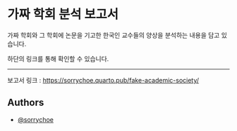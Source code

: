 # 가짜 학회 분석 보고서

가짜 학회와 그 학회에 논문을 기고한 한국인 교수들의 양상을 분석하는 내용을 담고 있습니다.

하단의 링크를 통해 확인할 수 있습니다.

---
보고서 링크 : https://sorrychoe.quarto.pub/fake-academic-society/


## Authors

- [@sorrychoe](https://www.github.com/sorrychoe)

